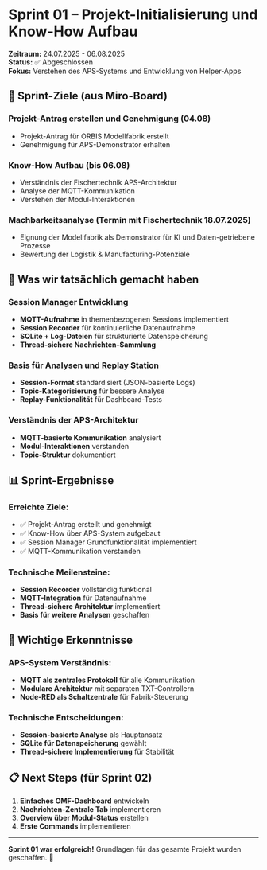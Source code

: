 # Sprint 01 – Projekt-Initialisierung und Know-How Aufbau

**Zeitraum:** 24.07.2025 - 06.08.2025  
**Status:** ✅ Abgeschlossen  
**Fokus:** Verstehen des APS-Systems und Entwicklung von Helper-Apps

## 🎯 Sprint-Ziele (aus Miro-Board)

### **Projekt-Antrag erstellen und Genehmigung** (04.08)
- Projekt-Antrag für ORBIS Modellfabrik erstellt
- Genehmigung für APS-Demonstrator erhalten

### **Know-How Aufbau** (bis 06.08)
- Verständnis der Fischertechnik APS-Architektur
- Analyse der MQTT-Kommunikation
- Verstehen der Modul-Interaktionen

### **Machbarkeitsanalyse** (Termin mit Fischertechnik 18.07.2025)
- Eignung der Modellfabrik als Demonstrator für KI und Daten-getriebene Prozesse
- Bewertung der Logistik & Manufacturing-Potenziale

## 🚀 Was wir tatsächlich gemacht haben

### **Session Manager Entwicklung**
- **MQTT-Aufnahme** in themenbezogenen Sessions implementiert
- **Session Recorder** für kontinuierliche Datenaufnahme
- **SQLite + Log-Dateien** für strukturierte Datenspeicherung
- **Thread-sichere Nachrichten-Sammlung**

### **Basis für Analysen und Replay Station**
- **Session-Format** standardisiert (JSON-basierte Logs)
- **Topic-Kategorisierung** für bessere Analyse
- **Replay-Funktionalität** für Dashboard-Tests

### **Verständnis der APS-Architektur**
- **MQTT-basierte Kommunikation** analysiert
- **Modul-Interaktionen** verstanden
- **Topic-Struktur** dokumentiert

## 📊 Sprint-Ergebnisse

### **Erreichte Ziele:**
- ✅ Projekt-Antrag erstellt und genehmigt
- ✅ Know-How über APS-System aufgebaut
- ✅ Session Manager Grundfunktionalität implementiert
- ✅ MQTT-Kommunikation verstanden

### **Technische Meilensteine:**
- **Session Recorder** vollständig funktional
- **MQTT-Integration** für Datenaufnahme
- **Thread-sichere Architektur** implementiert
- **Basis für weitere Analysen** geschaffen

## 🔗 Wichtige Erkenntnisse

### **APS-System Verständnis:**
- **MQTT als zentrales Protokoll** für alle Kommunikation
- **Modulare Architektur** mit separaten TXT-Controllern
- **Node-RED als Schaltzentrale** für Fabrik-Steuerung

### **Technische Entscheidungen:**
- **Session-basierte Analyse** als Hauptansatz
- **SQLite für Datenspeicherung** gewählt
- **Thread-sichere Implementierung** für Stabilität

## 📋 Next Steps (für Sprint 02)

1. **Einfaches OMF-Dashboard** entwickeln
2. **Nachrichten-Zentrale Tab** implementieren
3. **Overview über Modul-Status** erstellen
4. **Erste Commands** implementieren

---

**Sprint 01 war erfolgreich!** Grundlagen für das gesamte Projekt wurden geschaffen. 🎉